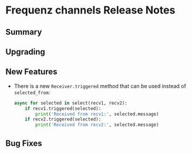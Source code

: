 # Frequenz channels Release Notes

## Summary

<!-- Here goes a general summary of what this release is about -->

## Upgrading

<!-- Here goes notes on how to upgrade from previous versions, including deprecations and what they should be replaced with -->

## New Features

- There is a new `Receiver.triggered` method that can be used instead of `selected_from`:

  ```python
  async for selected in select(recv1, recv2):
      if recv1.triggered(selected):
          print('Received from recv1:', selected.message)
      if recv2.triggered(selected):
          print('Received from recv2:', selected.message)
  ```

## Bug Fixes

<!-- Here goes notable bug fixes that are worth a special mention or explanation -->
